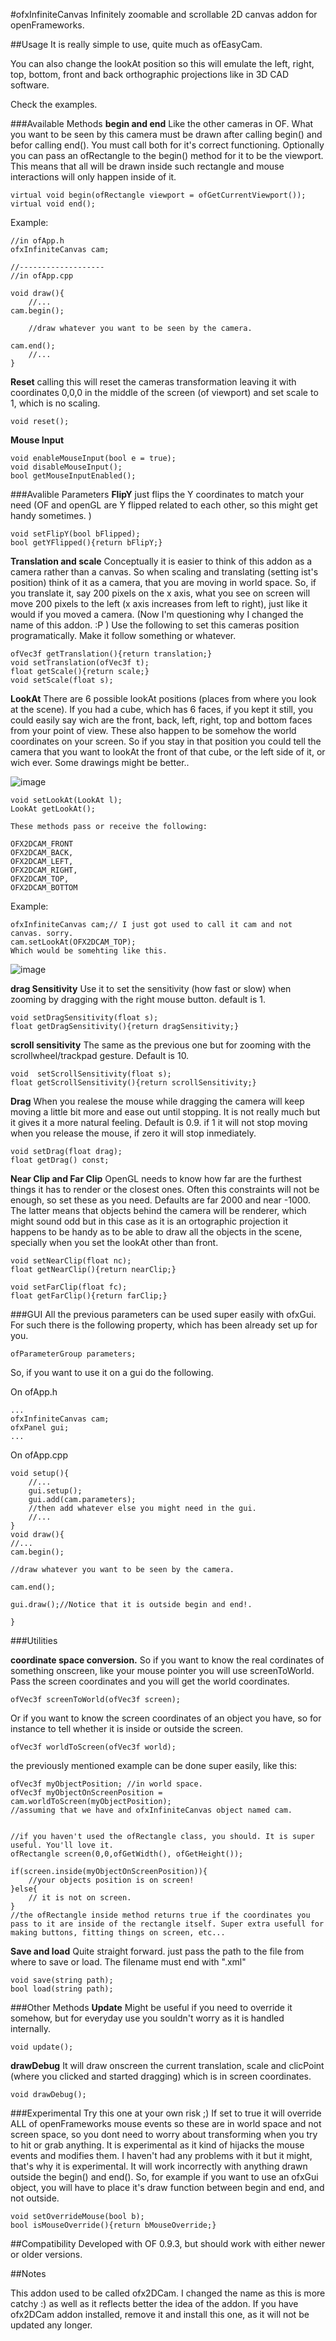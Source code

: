 #ofxInfiniteCanvas
Infinitely zoomable and scrollable 2D canvas addon for openFrameworks.


##Usage
It is really simple to use, quite much as ofEasyCam.

You can also change the lookAt position so this will emulate the left, right, top, bottom, front and back orthographic projections like in 3D CAD software.

Check the examples.

###Available Methods
**begin and end**
Like the other cameras in OF. What you want to be seen by this camera must be drawn after calling begin() and befor calling end(). You must call both for it's correct functioning.
Optionally  you can pass an ofRectangle to the begin() method for it to be the viewport. This means that all will be drawn inside such rectangle and mouse interactions will only happen inside of it.

	virtual void begin(ofRectangle viewport = ofGetCurrentViewport());
    virtual void end();
Example:

	//in ofApp.h 
	ofxInfiniteCanvas cam;

	//-------------------
	//in ofApp.cpp
	
	void draw(){
		//...
	cam.begin();
	
		//draw whatever you want to be seen by the camera.
	
	cam.end();		
		//...
	}


**Reset**
	calling this will reset the cameras transformation leaving it with coordinates 0,0,0 in the middle of the screen (of viewport) and set scale to 1, which is no scaling.
	
    void reset();

**Mouse Input**

    void enableMouseInput(bool e = true);
    void disableMouseInput();
    bool getMouseInputEnabled();

###Avalible Parameters
**FlipY** 
just flips the Y coordinates to match your need (OF and openGL are Y flipped related to each other, so this might get handy sometimes. )

    void setFlipY(bool bFlipped);
    bool getYFlipped(){return bFlipY;}
    
    
**Translation and scale**
Conceptually it is easier to think of this addon as a camera rather than a canvas. So when scaling and translating (setting ist's position) think of it as a camera, that you are moving in world space. So, if you translate it, say 200 pixels on the x axis, what you see on screen will move 200 pixels to the left (x axis increases from left to right), just like it would if you moved a camera. (Now I'm questioning why I changed the name of this addon. :P )
Use the following to set this cameras position programatically. Make it follow something or whatever.

    ofVec3f getTranslation(){return translation;}
	void setTranslation(ofVec3f t);
	float getScale(){return scale;}
	void setScale(float s);
    
**LookAt**
There are 6 possible lookAt positions (places from where you look at the scene).
If you had a cube, which has 6 faces, if you kept it still, you could easily say wich are the front, back, left, right, top and bottom faces from your point of view. These also happen to be somehow the world coordinates on your screen. So if you stay in that position you could tell the camera that you want to lookAt the front of that cube, or the left side of it, or wich ever. Some drawings might be better..

![image](./drawing2.jpg)

    void setLookAt(LookAt l);
    LookAt getLookAt();
	
	These methods pass or receive the following:
	
	OFX2DCAM_FRONT
    OFX2DCAM_BACK,
    OFX2DCAM_LEFT,
    OFX2DCAM_RIGHT,
    OFX2DCAM_TOP,
    OFX2DCAM_BOTTOM
Example:

	ofxInfiniteCanvas cam;// I just got used to call it cam and not canvas. sorry.
	cam.setLookAt(OFX2DCAM_TOP);
	Which would be somehting like this.
	
![image](./drawing1.jpg)

**drag Sensitivity**
	Use it to set the sensitivity (how fast or slow) when zooming by dragging with the right mouse button. default is 1.

    void setDragSensitivity(float s);
    float getDragSensitivity(){return dragSensitivity;}
    
**scroll sensitivity**
The same as the previous one but for zooming with the scrollwheel/trackpad gesture. Default is 10.

    void  setScrollSensitivity(float s);
    float getScrollSensitivity(){return scrollSensitivity;}

**Drag**
	When you realese the mouse while dragging the camera will keep moving a little bit more and ease out until stopping. It is not really much but it gives it a more natural feeling. Default is 0.9. if 1 it will not stop moving when you release the mouse, if zero it will stop inmediately.
	
    void setDrag(float drag);
    float getDrag() const;

**Near Clip and Far Clip**
OpenGL needs to know how far are the furthest things it has to render or the closest ones. Often this constraints will not be enough, so set these as you need.
Defaults are far 2000 and near -1000. The latter  means that objects behind the camera will be renderer, which might sound odd but in this case as it is an ortographic projection it happens to be handy as to be able to draw all the objects in the scene, specially when you set the lookAt other than front.

    void setNearClip(float nc);
    float getNearClip(){return nearClip;}
    
    void setFarClip(float fc);
    float getFarClip(){return farClip;}

###GUI
All the previous parameters can be used super easily with ofxGui.
For such there is the following property, which has been already set up for you.

    ofParameterGroup parameters;

So, if you want to use it on a gui do the following.

On ofApp.h
	
	...
	ofxInfiniteCanvas cam;
	ofxPanel gui;
	...
On ofApp.cpp

	void setup(){
		//...
		gui.setup();
		gui.add(cam.parameters);
		//then add whatever else you might need in the gui.
		//...
	}
	void draw(){
	//...
	cam.begin();
	
	//draw whatever you want to be seen by the camera.
	
	cam.end();
	
	gui.draw();//Notice that it is outside begin and end!.
		
	}
	
###Utilities
    
**coordinate space conversion.**
So if you want to know the real cordinates of something onscreen, like your mouse pointer you will use screenToWorld. Pass the screen coordinates and you will get the world coordinates.
    
    ofVec3f screenToWorld(ofVec3f screen);
  
Or if you want to know the screen coordinates of an object you have, so for instance to tell whether it is inside or outside the screen.

	ofVec3f worldToScreen(ofVec3f world);

the previously mentioned example can be done super easily, like this:

	ofVec3f myObjectPosition; //in world space.
	ofVec3f myObjectOnScreenPosition = cam.worldToScreen(myObjectPosition);
	//assuming that we have and ofxInfiniteCanvas object named cam.
	
	
	//if you haven't used the ofRectangle class, you should. It is super useful. You'll love it.
	ofRectangle screen(0,0,ofGetWidth(), ofGetHeight());
	
	if(screen.inside(myObjectOnScreenPosition)){
		//your objects position is on screen! 
	}else{
		// it is not on screen.
	}
	//the ofRectangle inside method returns true if the coordinates you pass to it are inside of the rectangle itself. Super extra usefull for making buttons, fitting things on screen, etc...
	


**Save and load**
Quite straight forward. just pass the path to the file from where to save or load.
The filename must end with ".xml"

	void save(string path);
	bool load(string path);


	
###Other Methods
**Update**
Might be useful if you need to override it somehow, but for everyday use you souldn't worry as it is handled internally.

    void update();

**drawDebug**
It will draw onscreen the current translation, scale and clicPoint (where you clicked and started dragging) which is in screen coordinates.

    void drawDebug();

###Experimental
Try this one at your own risk ;)
If set to true it will override ALL of openFrameworks mouse events so these are in world space and not screen space, so you dont need to worry about transforming when you try to hit or grab anything. It is experimental as it kind of hijacks the mouse events and modifies them. I haven't had any problems with it but it might, that's why it is experimental. It will work incorrectly with anything drawn outside the begin() and end(). So, for example if you want to use an ofxGui object, you will have to place it's draw function between begin and end, and not outside.

    void setOverrideMouse(bool b);
    bool isMouseOverride(){return bMouseOverride;}






##Compatibility
Developed with OF 0.9.3, but should work with either newer or older versions.


##Notes

This addon used to be called ofx2DCam. I changed the name as this is more catchy :) as well as it reflects better the idea of the addon.
If you have ofx2DCam addon installed, remove it and install this one, as it will not be updated any longer.
